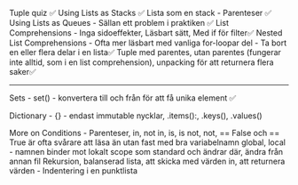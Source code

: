 Tuple quiz ✅
Using Lists as Stacks ✅
Lista som en stack - Parenteser ✅
Using Lists as Queues - Sällan ett problem i praktiken ✅
List Comprehensions - Inga sidoeffekter, Läsbart sätt, Med if för filter✅
Nested List Comprehensions - Ofta mer läsbart med vanliga for-loopar
del - Ta bort en eller flera delar i en lista✅
Tuple med parentes, utan parentes (fungerar inte alltid, som i en list comprehension), unpacking för att returnera flera saker✅

---

Sets - set() - konvertera till och från för att få unika element ✅

Dictionary - {} - endast immutable nycklar, .items():, .keys(), .values()


More on Conditions - Parenteser, in, not in, is, is not, not, == False och == True är ofta svårare att läsa än utan fast med bra variabelnamn
global, local - namnen binder mot lokalt scope som standard och ändrar där, ändra från annan fil
Rekursion, balanserad lista, att skicka med värden in, att returnera värden - Indentering i en punktlista
